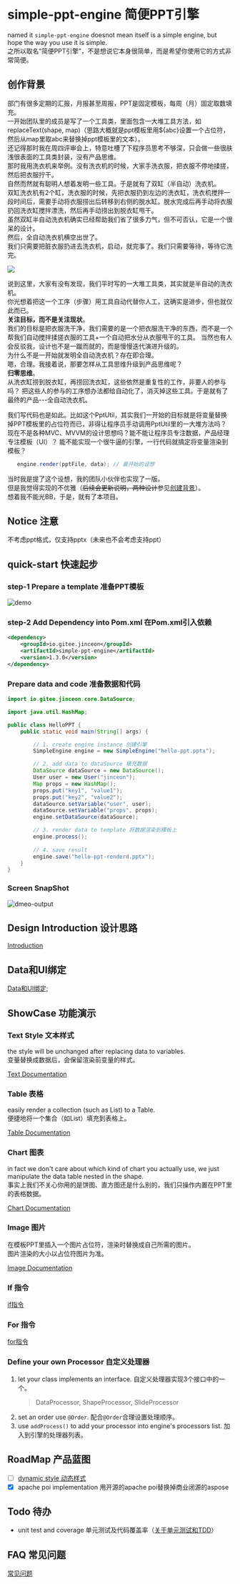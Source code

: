 # simple-ppt-engine 简便PPT引擎
named it `simple-ppt-engine` doesnot mean itself is a simple engine,
but hope the way you use it is simple.  
之所以取名“简便PPT引擎”，不是想说它本身很简单，而是希望你使用它的方式非常简便。

## 创作背景
部门有很多定期的汇报，月报甚至周报，PPT是固定模板，每周（月）固定取数填充。   
一开始团队里的成员是写了一个工具类，里面包含一大堆工具方法，如replaceText(shape, map)（思路大概就是ppt模板里用${abc}设置一个占位符，然后从map里取abc来替换掉ppt模板里的文本）。   
还记得那时我在周四评审会上，特意吐槽了下程序员思考不够深，只会做一些很肤浅很表面的工具类封装，没有产品思维。   
那时我用洗衣机来举例。没有洗衣机的时候，大家手洗衣服，把衣服不停地揉搓，然后把衣服拧干。   
自然而然就有聪明人想着发明一些工具。于是就有了双缸（半自动）洗衣机。   
双缸洗衣机有2个缸，洗衣服的时候，先把衣服扔到左边的洗衣缸，洗衣机搅拌一段时间后，需要手动将衣服捞出后转移到右侧的脱水缸。脱水完成后再手动将衣服扔回洗衣缸搅拌漂洗，然后再手动捞出到脱衣缸甩干。   
虽然双缸半自动洗衣机确实已经帮助我们省了很多力气，但不可否认，它是一个很呆的设计。  
然后，全自动洗衣机横空出世了。  
我们只需要把脏衣服扔进去洗衣机，启动，就完事了。我们只需要等待，等待它洗完。   

![](docs/images/semi-auto.jpg)

说到这里，大家有没有发现，我们平时写的一大堆工具类，其实就是半自动的洗衣机。  
你光想着把这一个工序（步骤）用工具自动代替你人工，这确实是进步，但也就仅此而已。  
**关注目标，而不是关注现状**。   
我们的目标是把衣服洗干净，我们需要的是一个把衣服洗干净的东西，而不是一个帮我们自动搅拌揉搓衣服的工具+一个自动把水分从衣服甩干的工具。
当然也有人会反驳我，设计也不是一蹴而就的，而是慢慢迭代演进升级的。  
为什么不是一开始就发明全自动洗衣机？存在即合理。   
嗯，合理。我接着说，那要怎样从工具思维升级到产品思维呢？   
**归零思维**。  
从洗衣缸捞到脱衣缸，再捞回洗衣缸，这些依然是重复性的工作，非要人的参与吗？
把这些人的参与的工序想办法都给自动化了，消灭掉这些工具。于是就有了最终的产品---全自动洗衣机。   

我们写代码也是如此。比如这个PptUtil，其实我们一开始的目标就是将变量替换掉PPT模板里的占位符而已，非得让程序员手动调用PptUtil里的一大堆方法吗？   
现在不是各种MVC、MVVM的设计思想吗？能不能让程序员专注数据，产品经理专注模板（UI）？
能不能实现一个很牛逼的引擎，一行代码就搞定将变量渲染到模板？   
```java
   engine.render(pptFile, data); // 最开始的设想
```
当时我是提了这个设想，我的团队小伙伴也实现了一版。   
但是我觉得实现的不优雅（~~后续会更新说明，两种设计~~参见[创建背景](./docs/background.md)）。   
想着我不能光BB，于是，就有了本项目。

## Notice 注意
不考虑ppt格式，仅支持pptx（未来也不会考虑支持ppt）
## quick-start 快速起步
### step-1 Prepare a template 准备PPT模板
![demo](docs/images/text-demo.png)

### step-2 Add Dependency into Pom.xml 在Pom.xml引入依赖
```xml
<dependency>
    <groupId>io.gitee.jinceon</groupId>
    <artifactId>simple-ppt-engine</artifactId>
    <version>1.3.0</version>
</dependency>
```

### Prepare data and code 准备数据和代码
```java
import io.gitee.jinceon.core.DataSource;

import java.util.HashMap;

public class HelloPPT {
    public static void main(String[] args) {

        // 1. create engine instance 创建引擎
        SimpleEngine engine = new SimpleEngine("hello-ppt.pptx");

        // 2. add data to dataSource 填充数据
        DataSource dataSource = new DataSource();
        User user = new User("jinceon");
        Map props = new HashMap();
        props.put("key1", "value1");
        props.put("key2", "value2");
        dataSource.setVariable("user", user);
        dataSource.setVariable("props", props);
        engine.setDataSource(dataSource);

        // 3. render data to template 将数据渲染到模板上
        engine.process();
        
        // 4. save result
        engine.save("hello-ppt-renderd.pptx");
    }
}
```
### Screen SnapShot
![dmeo-output](docs/images/demo-output.png)

## Design Introduction 设计思路
[Introduction](docs/INTRODUCTION.md)

## Data和UI绑定
[Data和UI绑定](docs/BindData.md);

## ShowCase 功能演示
### Text Style 文本样式
the style will be unchanged after replacing data to variables.   
变量替换成数据后，会保留渲染前变量的样式。

[Text Documentation](docs/processor/Text.md)
### Table 表格
easily render a collection (such as List) to a Table.  
便捷地将一个集合（如List）填充到表格上。

[Table Documentation](docs/processor/Table.md)

### Chart 图表
in fact we don't care about which kind of chart you actually use, 
we just manipulate the data table nested in the shape.  
事实上我们不关心你用的是饼图、直方图还是什么别的，我们只操作内置在PPT里的表格数据。

[Chart Documentation](docs/processor/Chart.md)

### Image 图片
在模板PPT里插入一个图片占位符，渲染时替换成自己所需的图片。  
图片渲染的大小以占位符图片为准。

[Image Documentation](docs/processor/Image.md)


### If 指令
[if指令](docs/directive/if.md)

### For 指令
[for指令](docs/directive/for.md)

### Define your own Processor 自定义处理器
1. let your class implements an interface. 自定义处理器实现3个接口中的一个。
    > DataProcessor, ShapeProcessor, SlideProcessor
2. set an order use `@Order`. 配合`@Order`合理设置处理顺序。
3. use `addProcess()` to add your processor into engine's processors list. 加入到引擎的处理器列表。

## RoadMap 产品蓝图
- [ ] [dynamic style 动态样式](docs/roadmap/dynamic-style.md)
- [x] apache poi implementation 用开源的apache poi替换掉商业闭源的aspose

## Todo 待办
- unit test and coverage 单元测试及代码覆盖率（[关于单元测试和TDD](docs/tdd.md)）

## FAQ 常见问题
[常见问题](docs/faq.md)